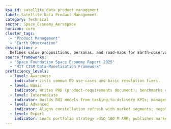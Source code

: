 ```yaml
---
ksa_id: satellite_data_product_management
label: Satellite-Data Product Management
category: Technical
sector: Space_Economy_Aerospace
horizon: core
cluster_tags:
  - "Product Management"
  - "Earth Observation"
description: >
  Defines value propositions, personas, and road-maps for Earth-observation (EO) and communications data services; balances latency, resolution, revisit, and price to meet defence, agriculture, climate-risk and insurance markets.
source_frameworks:
  - "Space Foundation Space Economy Report 2025"
  - "MIT CISR Data-Monetisation Framework"
proficiency_levels:
  - level: Awareness
    indicator: Lists common EO use-cases and basic resolution tiers.
  - level: Basic
    indicator: Writes PRD (product-requirements document); benchmarks competitors.
  - level: Intermediate
    indicator: Builds ROI models from tasking-to-delivery KPIs; manages beta users.
  - level: Advanced
    indicator: Aligns constellation refresh with market segments; negotiates SLAs.
  - level: Expert
    indicator: Leads portfolio strategy >USD 100 M ARR; publishes market white-papers.
---
```

